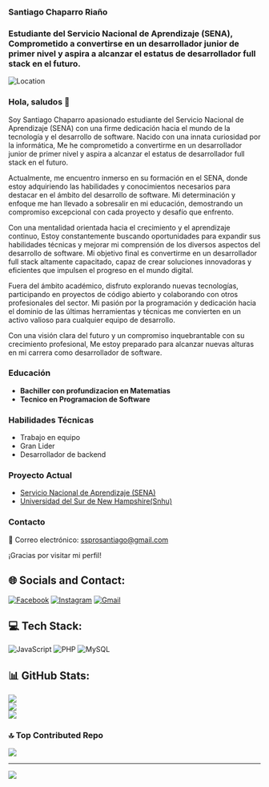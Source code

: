 ### Santiago Chaparro Riaño
### Estudiante del Servicio Nacional de Aprendizaje (SENA), Comprometido a convertirse en un desarrollador junior de primer nivel y aspira a alcanzar el estatus de desarrollador full stack en el futuro.

![Location](https://img.shields.io/badge/Location-Neiva,%20Huila,%20Colombia-blue)

### Hola, saludos 👋

Soy Santiago Chaparro apasionado estudiante del Servicio Nacional de Aprendizaje (SENA) con una firme dedicación hacia el mundo de la tecnología y el desarrollo de software. Nacido con una innata curiosidad por la informática, Me he comprometido a convertirme en un desarrollador junior de primer nivel y aspira a alcanzar el estatus de desarrollador full stack en el futuro.

Actualmente, me encuentro inmerso en su formación en el SENA, donde estoy adquiriendo las habilidades y conocimientos necesarios para destacar en el ámbito del desarrollo de software. Mi determinación y enfoque me han llevado a sobresalir en mi educación, demostrando un compromiso excepcional con cada proyecto y desafío que enfrento.

Con una mentalidad orientada hacia el crecimiento y el aprendizaje continuo, Estoy constantemente buscando oportunidades para expandir sus habilidades técnicas y mejorar mi comprensión de los diversos aspectos del desarrollo de software. Mi objetivo final es convertirme en un desarrollador full stack altamente capacitado, capaz de crear soluciones innovadoras y eficientes que impulsen el progreso en el mundo digital.

Fuera del ámbito académico, disfruto explorando nuevas tecnologías, participando en proyectos de código abierto y colaborando con otros profesionales del sector. Mi pasión por la programación y dedicación hacia el dominio de las últimas herramientas y técnicas me convierten en un activo valioso para cualquier equipo de desarrollo.

Con una visión clara del futuro y un compromiso inquebrantable con su crecimiento profesional, Me estoy preparado para alcanzar nuevas alturas en mi carrera como desarrollador de software.

### Educación

- **Bachiller con profundizacion en Matematias**
- **Tecnico en Programacion de Software**

### Habilidades Técnicas

- Trabajo en equipo
- Gran Lider
- Desarrollador de backend

### Proyecto Actual

- [Servicio Nacional de Aprendizaje (SENA)](https://github.com/Santiago1481/ADSO-2900177)
- [Universidad del Sur de New Hampshire(Snhu)](https://github.com/Santiago1481/Trabajos-Proyectos)

### Contacto

📧 Correo electrónico: [ssprosantiago@gmail.com](mailto:ssprosantiago@gmail.com)

¡Gracias por visitar mi perfil! 

## 🌐 Socials and Contact:
 [![Facebook](https://img.shields.io/badge/Facebook-%231877F2.svg?logo=Facebook&logoColor=white)](https://www.facebook.com/santiagoardilla.chaparro?mibextid=ZbWKwL) [![Instagram](https://img.shields.io/badge/Instagram-%23E4405F.svg?logo=Instagram&logoColor=white)](https://www.instagram.com/santiagoo_1014?igsh=MTU4NGtpOXNvamdoYQ==) [![Gmail](https://img.shields.io/badge/Gmail-%23D14836.svg?logo=Gmail&logoColor=white)](mailto:alfasan1481@gmail.com)

## 💻 Tech Stack:
![JavaScript](https://img.shields.io/badge/javascript-%23323330.svg?style=for-the-badge&logo=javascript&logoColor=%23F7DF1E) ![PHP](https://img.shields.io/badge/php-%23777BB4.svg?style=for-the-badge&logo=php&logoColor=white) ![MySQL](https://img.shields.io/badge/mysql-%2300000f.svg?style=for-the-badge&logo=mysql&logoColor=white) 
## 📊 GitHub Stats:
![](https://github-readme-stats.vercel.app/api?username=Santiago1481&theme=react&hide_border=false&include_all_commits=false&count_private=false)<br/>
![](https://github-readme-streak-stats.herokuapp.com/?user=Santiago1481&theme=react&hide_border=false)<br/>
![](https://github-readme-stats.vercel.app/api/top-langs/?username=Santiago1481&theme=react&hide_border=false&include_all_commits=false&count_private=false&layout=compact)
### 🔝 Top Contributed Repo
![](https://github-contributor-stats.vercel.app/api?username=Santiago1481&limit=5&theme=tokyonight&combine_all_yearly_contributions=true)

---
[![](https://visitcount.itsvg.in/api?id=Santiago1481&icon=8&color=0)](https://visitcount.itsvg.in)

